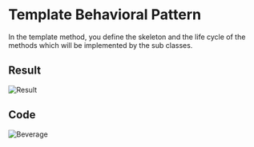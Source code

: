 # Template Behavioral Pattern

In the template method, you define the skeleton and the life cycle of the methods which will be implemented by the sub classes.

## Result

![Result](https://i.imgur.com/ofgiWDb.png)

## Code

![Beverage](https://i.imgur.com/qQfHH6c.png)
